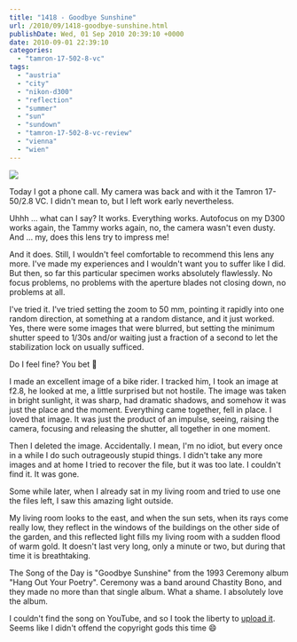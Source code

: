 ```yaml
---
title: "1418 - Goodbye Sunshine"
url: /2010/09/1418-goodbye-sunshine.html
publishDate: Wed, 01 Sep 2010 20:39:10 +0000
date: 2010-09-01 22:39:10
categories: 
  - "tamron-17-502-8-vc"
tags: 
  - "austria"
  - "city"
  - "nikon-d300"
  - "reflection"
  - "summer"
  - "sun"
  - "sundown"
  - "tamron-17-502-8-vc-review"
  - "vienna"
  - "wien"
---
```

<a target="_blank" href="/display.php/1200x1200/2010/20100901_184612_ps.jpg"><img src="https://d25zfm9zpd7gm5.cloudfront.net/0600x0600/2010/20100901_184612_ps.jpg" /></a>

Today I got a phone call. My camera was back and with it the Tamron 17-50/2.8 VC. I didn't mean to, but I left work early nevertheless.

Uhhh ... what can I say? It works. Everything works. Autofocus on my D300 works again, the Tammy works again, no, the camera wasn't even dusty. And ... my, does this lens try to impress me!

And it does. Still, I wouldn't feel comfortable to recommend this lens any more. I've made my experiences and I wouldn't want you to suffer like I did. But then, so far this particular specimen works absolutely flawlessly. No focus problems, no problems with the aperture blades not closing down, no problems at all.

I've tried it. I've tried setting the zoom to 50 mm, pointing it rapidly into one random direction, at something at a random distance, and it just worked. Yes, there were some images that were blurred, but setting the minimum shutter speed to 1/30s and/or waiting just a fraction of a second to let the stabilization lock on usually sufficed.

Do I feel fine? You bet 🙂

I made an excellent image of a bike rider. I tracked him, I took an image at f2.8, he looked at me, a little surprised but not hostile. The image was taken in bright sunlight, it was sharp, had dramatic shadows, and somehow it was just the place and the moment. Everything came together, fell in place. I loved that image. It was just the product of an impulse, seeing, raising the camera, focusing and releasing the shutter, all together in one moment.

Then I deleted the image. Accidentally. I mean, I'm no idiot, but every once in a while I do such outrageously stupid things. I didn't take any more images and at home I tried to recover the file, but it was too late. I couldn't find it. It was gone. 

 Some while later, when I already sat in my living room and tried to use one the files left, I saw this amazing light outside.

My living room looks to the east, and when the sun sets, when its rays come really low, they reflect in the windows of the buildings on the other side of the garden, and this reflected light fills my living room with a sudden flood of warm gold. It doesn't last very long, only a minute or two, but during that time it is breathtaking.

The Song of the Day is "Goodbye Sunshine" from the 1993 Ceremony album "Hang Out Your Poetry". Ceremony was a band around Chastity Bono, and they made no more than that single album. What a shame. I absolutely love the album.

I couldn't find the song on YouTube, and so I took the liberty to <a target="_blank" href="http://www.youtube.com/watch?v=wQtCGekMgnQ">upload it</a>. Seems like I didn't offend the copyright gods this time 😄

